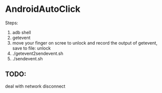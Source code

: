 # AndroidAutoClick
Steps:
1. adb shell
2. getevent
3. move your finger on scree to unlock and record the output of getevent, save to file: unlock
4. ./getevent2sendevent.sh
5. ./sendevent.sh

## TODO:
deal with network disconnect
